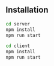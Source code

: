 ## Installation


```bash
cd server
npm install
npm run start
```


```bash
cd client
npm install
npm run start
```
